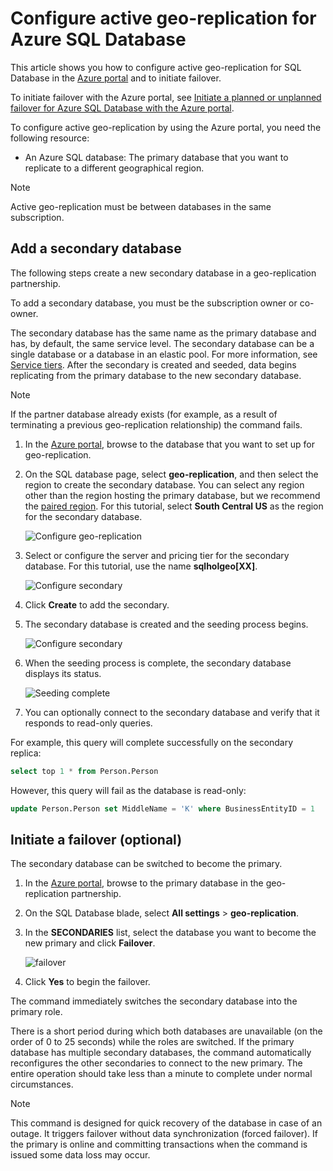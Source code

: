 # Configure active geo-replication for Azure SQL Database

This article shows you how to configure active geo-replication for SQL Database in the [Azure portal](http://portal.azure.com) and to initiate failover.

To initiate failover with the Azure portal, see [Initiate a planned or unplanned failover for Azure SQL Database with the Azure portal](sql-database-geo-replication-portal.md).

To configure active geo-replication by using the Azure portal, you need the following resource:

* An Azure SQL database: The primary database that you want to replicate to a different geographical region.

> [!Note]
Active geo-replication must be between databases in the same subscription.

## Add a secondary database
The following steps create a new secondary database in a geo-replication partnership.  

To add a secondary database, you must be the subscription owner or co-owner.

The secondary database has the same name as the primary database and has, by default, the same service level. The secondary database can be a single database or a database in an elastic pool. For more information, see [Service tiers](sql-database-service-tiers.md).
After the secondary is created and seeded, data begins replicating from the primary database to the new secondary database.

> [!NOTE]
> If the partner database already exists (for example, as a result of terminating a previous geo-replication relationship) the command fails.
> 

1. In the [Azure portal](http://portal.azure.com), browse to the database that you want to set up for geo-replication.
2. On the SQL database page, select **geo-replication**, and then select the region to create the secondary database. You can select any region other than the region hosting the primary database, but we recommend the [paired region](../best-practices-availability-paired-regions.md). For this tutorial, select **South Central US** as the region for the secondary database.

   
    ![Configure geo-replication](https://raw.githubusercontent.com/MicrosoftDocs/azure-docs/master/articles/sql-database/media/sql-database-geo-replication-portal/configure-geo-replication.png)

3. Select or configure the server and pricing tier for the secondary database. For this tutorial, use the name **sqlholgeo[XX]**.
   
    ![Configure secondary](https://raw.githubusercontent.com/MicrosoftDocs/azure-docs/master/articles/sql-database/media/sql-database-geo-replication-portal/create-secondary.png)

5. Click **Create** to add the secondary.
6. The secondary database is created and the seeding process begins.
   
    ![Configure secondary](https://raw.githubusercontent.com/MicrosoftDocs/azure-docs/master/articles/sql-database/media/sql-database-geo-replication-portal/seeding0.png)
7. When the seeding process is complete, the secondary database displays its status.
   
    ![Seeding complete](https://raw.githubusercontent.com/MicrosoftDocs/azure-docs/master/articles/sql-database/media/sql-database-geo-replication-portal/seeding-complete.png)

8. You can optionally connect to the secondary database and verify that it responds to read-only queries.

For example, this query will complete successfully on the secondary replica:

```sql
select top 1 * from Person.Person
```

However, this query will fail as the database is read-only:

```sql
update Person.Person set MiddleName = 'K' where BusinessEntityID = 1
```

## Initiate a failover (optional)

The secondary database can be switched to become the primary.  

1. In the [Azure portal](http://portal.azure.com), browse to the primary database in the geo-replication partnership.
2. On the SQL Database blade, select **All settings** > **geo-replication**.
3. In the **SECONDARIES** list, select the database you want to become the new primary and click **Failover**.
   
    ![failover](https://raw.githubusercontent.com/MicrosoftDocs/azure-docs/master/articles/sql-database/media/sql-database-geo-replication-failover-portal/secondaries.png)
4. Click **Yes** to begin the failover.

The command immediately switches the secondary database into the primary role. 

There is a short period during which both databases are unavailable (on the order of 0 to 25 seconds) while the roles are switched. If the primary database has multiple secondary databases, the command automatically reconfigures the other secondaries to connect to the new primary. The entire operation should take less than a minute to complete under normal circumstances. 

> [!NOTE]
> This command is designed for quick recovery of the database in case of an outage. It triggers failover without data synchronization (forced failover).  If the primary is online and committing transactions when the command is issued some data loss may occur. 
> 
> 

